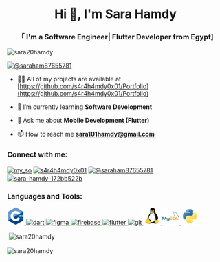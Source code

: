 <h1 align="center">Hi 👋, I'm Sara Hamdy</h1>
<h3 align="center">「 I'm a Software Engineer| Flutter Developer from Egypt]</h3>


<p align="left"> <img src="https://komarev.com/ghpvc/?username=sara20hamdy&label=Profile%20views&color=0e75b6&style=flat" alt="sara20hamdy" /> </p>

<p align="left"> <a href="https://twitter.com/@saraham87655781" target="blank"><img src="https://img.shields.io/twitter/follow/@saraham87655781?logo=twitter&style=for-the-badge" alt="@saraham87655781" /></a> </p>

- 👨‍💻 All of my projects are available at [https://github.com/s4r4h4mdy0x01/Portfolio](https://github.com/s4r4h4mdy0x01/Portfolio)
- 🌱 I’m currently learning **Software Development**

- 💬 Ask me about **Mobile Development (Flutter)**

- 📫 How to reach me **sara101hamdy@gmail.com**


<h3 align="left">Connect with me:</h3>
<p align="left">
 <a href="https://codeforces.com/profile/my_so" target="blank"><img align="center" src="https://raw.githubusercontent.com/rahuldkjain/github-profile-readme-generator/master/src/images/icons/Social/codeforces.svg" alt="my_so" height="30" width="40" /></a>
<a href="https://www.leetcode.com/s4r4h4mdy0x01" target="blank"><img align="center" src="https://raw.githubusercontent.com/rahuldkjain/github-profile-readme-generator/master/src/images/icons/Social/leet-code.svg" alt="s4r4h4mdy0x01" height="30" width="40" /></a> 
<a href="https://twitter.com/@saraham87655781" target="blank"><img align="center" src="https://raw.githubusercontent.com/rahuldkjain/github-profile-readme-generator/master/src/images/icons/Social/twitter.svg" alt="@saraham87655781" height="30" width="40" /></a>
<a href="https://linkedin.com/in/sara-hamdy-172bb522b" target="blank"><img align="center" src="https://raw.githubusercontent.com/rahuldkjain/github-profile-readme-generator/master/src/images/icons/Social/linked-in-alt.svg" alt="sara-hamdy-172bb522b" height="30" width="40" /></a>
</p>

<h3 align="left">Languages and Tools:</h3>
<p align="left"> <a href="https://www.w3schools.com/cpp/" target="_blank" rel="noreferrer"> <img src="https://raw.githubusercontent.com/devicons/devicon/master/icons/cplusplus/cplusplus-original.svg" alt="cplusplus" width="40" height="40"/> </a> <a href="https://dart.dev" target="_blank" rel="noreferrer"> <img src="https://www.vectorlogo.zone/logos/dartlang/dartlang-icon.svg" alt="dart" width="40" height="40"/> </a> <a href="https://www.figma.com/" target="_blank" rel="noreferrer"> <img src="https://www.vectorlogo.zone/logos/figma/figma-icon.svg" alt="figma" width="40" height="40"/> </a> <a href="https://firebase.google.com/" target="_blank" rel="noreferrer"> <img src="https://www.vectorlogo.zone/logos/firebase/firebase-icon.svg" alt="firebase" width="40" height="40"/> </a> <a href="https://flutter.dev" target="_blank" rel="noreferrer"> <img src="https://www.vectorlogo.zone/logos/flutterio/flutterio-icon.svg" alt="flutter" width="40" height="40"/> </a> <a href="https://git-scm.com/" target="_blank" rel="noreferrer"> <img src="https://www.vectorlogo.zone/logos/git-scm/git-scm-icon.svg" alt="git" width="40" height="40"/> </a> <a href="https://www.linux.org/" target="_blank" rel="noreferrer"> <img src="https://raw.githubusercontent.com/devicons/devicon/master/icons/linux/linux-original.svg" alt="linux" width="40" height="40"/> </a> <a href="https://www.mysql.com/" target="_blank" rel="noreferrer"> <img src="https://raw.githubusercontent.com/devicons/devicon/master/icons/mysql/mysql-original-wordmark.svg" alt="mysql" width="40" height="40"/> </a> <a href="https://www.python.org" target="_blank" rel="noreferrer"> <img src="https://raw.githubusercontent.com/devicons/devicon/master/icons/python/python-original.svg" alt="python" width="40" height="40"/> </a> </p>




<p>&nbsp;<img align="center" src="https://github-readme-stats.vercel.app/api?username=sara20hamdy&show_icons=true&locale=en" alt="sara20hamdy" /></p>

<p><img align="center" src="https://github-readme-streak-stats.herokuapp.com/?user=sara20hamdy&" alt="sara20hamdy" /></p>
